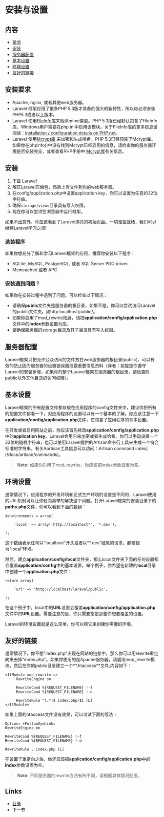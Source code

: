 # 安装与设置

## 内容

- [要求](#requirements)
- [安装](#installation)
- [服务器配置](#server-configuration)
- [基本设置](#basic-configuration)
- [环境设置](#environments)
- [友好的链接](#cleaner-urls)

<a name="requirements"></a>
## 安装要求

- Apache, nginx, 或者其他web服务器。
- Laravel 框架应用了很多PHP 5.3版才具备的强大的新特性，所以你必须安装PHP5.3或者以上版本。
- Laravel 使用[FileInfo库](http://php.net/manual/en/book.fileinfo.php)来检测mime类型。PHP 5.3版已经默认包含了FileInfo库。Windows用户需要在php.ini中启用该模块。关于FileInfo库的更多信息请阅读：[installation / configuration details on PHP.net](http://php.net/manual/en/fileinfo.installation.php)。
- Laravel 使用[Mcrypt库](http://php.net/manual/en/book.mcrypt.php) 来加密和生成哈希。PHP 5.3已经预装了Mcrypt库。如果你在phpinfo()中没有找到Mcrypt已经启用的信息，请检查你的服务器环境是否安装完全，或者查看PHP手册中 [Mcrypt库](http://php.net/manual/en/book.mcrypt.php)有关信息。

<a name="installation"></a>
## 安装

1. [下载 Laravel](http://laravel.com/download)
2. 解压Laravel压缩包，然后上传文件到你的web服务器。
3. 在config/application.php中设置application key，你可以设置为任意的32位字符串。
4. 确保`storage/views`目录具有写入权限。
5. 现在你可以尝试在浏览器中运行框架。

如果不出意外，你应该看到了Laravel漂亮的初始页面。一切准备就绪，我们可以继续Laravel学习之旅!

### 选装程序

如果你想充分了解和学习Laravel框架的应用，推荐你安装以下程序：

- SQLite, MySQL, PostgreSQL, 或者 SQL Server PDO driver.
- Memcached 或者 APC.

### 安装遇到问题？

如果你在安装过程中遇到了问题，可以检查以下情况：

- 请确保**public**文件夹是服务器的根目录，如果不是，你可以尝试访问Laravel的public文件夹，如http:localhost/public/。
- 如果你启用了mod_rewrite拓展，请把**application/config/application.php**文件中的**index**参数设置为空。
- 请确保服务器的storage目录及其子目录具有写入权限。

<a name="server-configuration"></a>
## 服务器配置

Laravel框架只把允许公众访问的文件放在web服务器的根目录(public)，可以有效的防止因为服务器的设置错误而泄露重要信息资料（译者：前提是你遵守Laravel的安装步骤，如果你的整个Laravel框架在服务器的根目录，请检查除public以外其他目录的访问权限）。

<a name="basic-configuration"></a>
## 基本设置

Laravel框架的所有配置文件都存放在应用程序的config文件夹中，建议你把所有的配置文件都看一下，对应用程序的设置可以有一个基本的了解。你应该注意一下**application/config/application.php**文件，它包含了应用程序的基本设置。

在开发或者启用网站之前，你应该首先修改**application/config/application.php**中的**application key**。Laravel会用它来加密或者生成哈希。你可以手动设置一个32位的随机字符串，也可以使用Laravel提供的Artisan命令行工具来生成一个符合标准的字符串。有关Aartisan工具信息可以访问：Artisan command index](/docs/artisan/commands)。

> **Note:** 如果你启用了mod_rewrite，你应该把index参数设置为空。

<a name="environments"></a>
## 环境设置

通常情况下，应用程序的开发环境和正式生产环境的设置是不同的，Laravel使用的URL机制可以让你轻而易举的解决这个问题。打开Laravel框架的安装目录下的**paths.php**文件，你可以看到下面的数组：

	$environments = array(

		'local' => array('http://localhost*', '*.dev'),

	);

这个数组表示任何以"localhost"开头或者以"*.dev"结尾的请求，都被视为"local"环境。

然后，建立**application/config/local**文件夹，那么local文件夹下面的任何设置都会覆盖**application/config**中的基本设置。举个例子，你希望在新建的**local**目录中创建一个**application.php**文件：

	return array(

		'url' => 'http://localhost/laravel/public',

	);

在这个例子中，local中的**URL**设置会覆盖**application/config/application.php**文件中的**URL**设置。需要注意的是，你只需要指定那些你想要覆盖的设置。

Laravel的环境设置就是这么简单，你可以用它来创建你需要的环境。

<a name="cleaner-urls"></a>
## 友好的链接

通常情况下，你不想"index.php"出现在网站的链接中，那么你可以用rewrite重定向来去掉"index.php"。如果你使用的是Apache服务器，请启用mod_rewrite模块，然后在你的public目录建立一个**.htaccess**文件,内容如下：

	<IfModule mod_rewrite.c>
	     RewriteEngine on

	     RewriteCond %{REQUEST_FILENAME} !-f
	     RewriteCond %{REQUEST_FILENAME} !-d

	     RewriteRule ^(.*)$ index.php/$1 [L]
	</IfModule>

如果上面的htaccess文件没有效果，可以试试下面的写法：

	Options +FollowSymLinks
	RewriteEngine on

	RewriteCond %{REQUEST_FILENAME} !-f
	RewriteCond %{REQUEST_FILENAME} !-d

	RewriteRule . index.php [L]

在设置了重定向之后，你还应该把**application/config/application.php**中的**index**参数设置为空。

> **Note:** 不同服务器的rewrite方法有所不同，请根据具体情况配置。

## Links

- [目录](https://github.com/zither/Laravel-Chinese-Document/blob/master/README.md)
- 下一节

